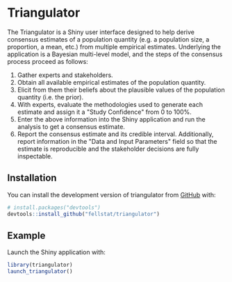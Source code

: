 
# Triangulator

The Triangulator is a Shiny user interface designed to help derive consensus estimates
of a population quantity (e.g. a population size, a proportion, a mean, etc.) from
multiple empirical estimates. Underlying the application is a Bayesian multi-level model,
and the steps of the consensus process proceed as follows:

1. Gather experts and stakeholders.
2. Obtain all available empirical estimates of the population quantity.
3. Elicit from them their beliefs about the plausible values of the population quantity (i.e. the prior).
4. With experts, evaluate the methodologies used to generate each estimate and assign it a "Study Confidence" from 0 to 100%.
5. Enter the above information into the Shiny application and run the analysis to get a consensus estimate.
6. Report the consensus estimate and its credible interval. Additionally, report information in the "Data and Input Parameters" field so that the estimate is reproducible and the stakeholder decisions are fully inspectable.

## Installation

You can install the development version of triangulator from [GitHub](https://github.com/) with:

``` r
# install.packages("devtools")
devtools::install_github("fellstat/triangulator")
```

## Example

Launch the Shiny application with:

``` r
library(triangulator)
launch_triangulator()
```

